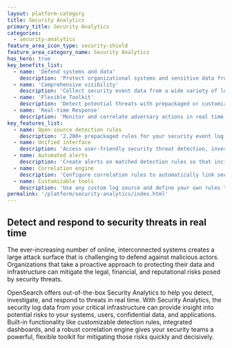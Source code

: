 ```yaml
---
layout: platform-category
title: Security Analytics
primary_title: Security Analytics
categories:
  - security-analytics
feature_area_icon_type: security-shield
feature_area_category_name: Security Analytics
has_hero: true
key_benefits_list:
  - name: 'Defend systems and data'
    description: 'Protect organizational systems and sensitive data from malicious activity, including insider threats.'
  - name: 'Comprehensive visibility'
    description: 'Collect security event data from a wide variety of log sources to generate critical insights.'
  - name: 'Flexible Toolkit'
    description: 'Detect potential threats with prepackaged or customizable detection rules that follow a generic, open-source format.'
  - name: 'Real-time Response'
    description: 'Monitor and correlate adversary actions in real time across devices, hosts, and applications.'
key_features_list:
  - name: Open-source detection rules
    description: '2,200+ prepackaged rules for your security event log sources.'
  - name: Unified interface
    description: 'Access user-friendly security threat detection, investigation, and reporting tools.'
  - name: Automated alerts
    description: 'Create alerts on matched detection rules so that incident response teams are notified in real time.'
  - name: Correlation engine
    description: 'Configure correlation rules to automatically link security findings and investigate them using a visual knowledge graph.'
  - name: Customizable tools
    description: 'Use any custom log source and define your own rules to detect potential threats.'
permalink: '/platform/security-analytics/index.html'
---
```


## Detect and respond to security threats in real time

The ever-increasing number of online, interconnected systems creates a large attack surface that is challenging to defend against malicious actors. Organizations that take a proactive approach to protecting their data and infrastructure can mitigate the legal, financial, and reputational risks posed by security threats.

OpenSearch offers out-of-the-box Security Analytics to help you detect, investigate, and respond to threats in real time. With Security Analytics, the security log data from your critical infrastructure can provide insight into potential risks to your systems, users, confidential data, and applications. Built-in functionality like customizable detection rules, integrated dashboards, and a robust correlation engine gives your security teams a powerful, flexible toolkit for mitigating those risks quickly and decisively.

